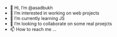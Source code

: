 - 👋 Hi, I’m @asadbukh
- 👀 I’m interested in working on web projects
- 🌱 I’m currently learning JS
- 💞️ I’m looking to collaborate on some real proejcts
- 📫 How to reach me ...

<!---
asadbukh/asadbukh is a ✨ special ✨ repository because its `README.md` (this file) appears on your GitHub profile.
You can click the Preview link to take a look at your changes.
--->

